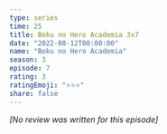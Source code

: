 ```yaml
---
type: series
time: 25
title: Boku no Hero Academia 3x7
date: "2022-08-12T00:00:00"
name: "Boku no Hero Academia"
season: 3
episode: 7
rating: 3
ratingEmoji: "⭐️⭐️⭐️"
share: false
---
```


*[No review was written for this episode]*
